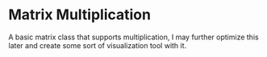# Matrix Multiplication

A basic matrix class that supports multiplication, I may further optimize this later and create some sort of visualization tool with it.
